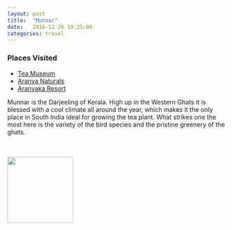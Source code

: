 ```yaml
---
layout: post
title:  "Munnar"
date:   2016-12-26 19:25:00
categories: travel
---
```

<div class="post-sidebar">
    <h3>Places Visited</h3>
    <ul>
    <li><a href="http://tinyurl.com/mwlzhb6" target="_blank">Tea Museum</a></li>
    <li><a href="http://tinyurl.com/korhxcr" target="_blank">Aranya Naturals</a></li>
    <li><a href="https://goo.gl/maps/P9MeBSxrXw72" target="_blank">Aranyaka Resort</a></li>
    </ul>
</div>
Munnar is the Darjeeling of Kerala. High up in the Western Ghats it is blessed with a cool climate all around the year, which makes it the only place in South India ideal for growing the tea plant. What strikes one the most here is the variety of the bird species and the pristine greenery of the ghats.

<br><br>
<img class="myImg" src="{{site.baseurl}}/assets/IMG_.jpg" alt=" " width="150" height="150">
<br>

<div id='map' style='width: 725px; height: 400px;'></div>

<script>
var mymap = L.map('map').setView([10.0806913, 77.0466682], 8);

L.tileLayer('https://api.tiles.mapbox.com/v4/{id}/{z}/{x}/{y}.png?access_token={accessToken}', {
    attribution: 'Map data &copy; <a href="http://openstreetmap.org">OpenStreetMap</a> contributors, <a href="http://creativecommons.org/licenses/by-sa/2.0/">CC-BY-SA</a>, Imagery © <a href="http://mapbox.com">Mapbox</a>',
    maxZoom: 18,
    id: 'mapbox.outdoors',
    accessToken: 'pk.eyJ1IjoiemFwYXRhIiwiYSI6ImNpejQ2NmZrbzA0a3MzM280Zm40MjNlamcifQ.F1fnWKHio8oHmzw59V6qgw'
}).addTo(mymap);

var marker = L.marker([10.088, 77.062]).addTo(mymap);
marker.bindPopup("Munnar");
</script>
